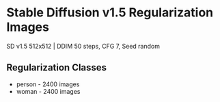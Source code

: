 # Stable Diffusion v1.5 Regularization Images
SD v1.5 512x512 | DDIM 50 steps, CFG 7, Seed random

## Regularization Classes
* person - 2400 images
* woman - 2400 images
